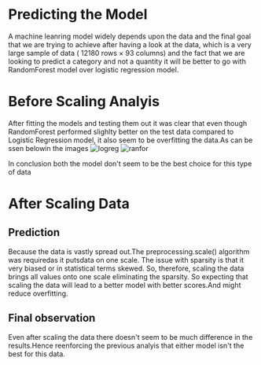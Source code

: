 # Predicting the Model
A machine leanring model widely depends upon the data and the final goal that we are trying to achieve
after having a look at the data, which is a very large sample of data ( 12180 rows × 93 columns) and the fact that we are looking to predict a 
category and not a quantity it will be better to go with RandomForest model over logistic regression model. 

# Before Scaling Analyis 
After fitting the models and testing them out it was clear that even though RandomForest performed slighlty better on the test data 
compared to Logistic Regression model, it also seem to be overfitting the data.As can be ssen belowin the images 
![logreg](https://user-images.githubusercontent.com/85182090/140656540-5e72d6d3-63ca-4b70-9460-d2b74c6a9a65.JPG)
![ranfor](https://user-images.githubusercontent.com/85182090/140656541-fd13b9c0-8c50-4a34-bd90-63009c87b8ee.JPG)

In conclusion both the model don't seem to be the 
best choice for this type of data 

# After Scaling Data 
## Prediction
Because the data is vastly spread out.The preprocessing.scale() algorithm was requiredas it putsdata on one scale.
The issue with sparsity is that it very biased or in statistical terms skewed. So, therefore, scaling the data brings all values onto one scale eliminating the sparsity.
So expecting that scaling the data will lead to a better model with better scores.And might reduce overfitting.
## Final observation
Even after scaling the data there doesn't seem to be much difference in the results.Hence reenforcing the previous analyis that either model isn't the best for this
data.
 
